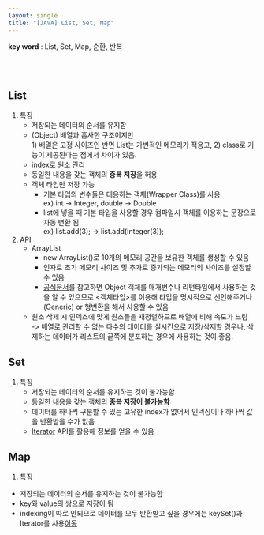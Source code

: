 ```yaml
---
layout: single
title: "[JAVA] List, Set, Map"
---
```


**key word** : List, Set, Map, 순환, 반복

<br><br>

## List

1. 특징
   - 저장되는 데이터의 순서를 유지함
   - (Object) 배열과 흡사한 구조이지만
     <br>1) 배열은 고정 사이즈인 반면 List는 가변적인 메모리가 적용고, 2) class로 기능이 제공된다는 점에서 차이가 있음.
   - index로 원소 관리
   - 동일한 내용을 갖는 객체의 **중복 저장**을 허용
   - 객체 타입만 저장 가능
     - 기본 타입의 변수들은 대응하는 객체(Wrapper Class)를 사용
       <br>
       ex) int -> Integer, double -> Double
     - list에 넣을 때 기본 타입을 사용할 경우 컴파일시 객체를 이용하는 문장으로 자동 변환 됨
       <br>
       ex) list.add(3); -> list.add(Integer(3));
2. API
   - ArrayList
     - new ArrayList()로 10개의 메모리 공간을 보유한 객체를 생성할 수 있음
     - 인자로 초기 메모리 사이즈 및 추가로 증가되는 메모리의 사이즈를 설정할 수 있음
     - [공식문서](https://docs.oracle.com/javase/8/docs/api/)를 참고하면 Object 객체를 매개변수나 리턴타입에서 사용하는 것을 알 수 있으므로 <객체타입>를 이용해 타입을 명시적으로 선언해주거나(Generic) or 형변환을 해서 사용할 수 있음
   - 원소 삭제 시 인덱스에 맞게 원소들을 재정렬하므로 배열에 비해 속도가 느림
     <br>
     -> 배열로 관리할 수 없는 다수의 데이터를 실시간으로 저장/삭제할 경우나, 삭제하는 데이터가 리스트의 끝쪽에 분포하는 경우에 사용하는 것이 좋음.

## Set

1. 특징
   - 저장되는 데이터의 순서를 유지하는 것이 불가능함
   - 동일한 내용을 갖는 객체의 **중복 저장이 불가능함**
   - 데이터를 하나씩 구분할 수 있는 고유한 index가 없어서 인덱싱이나 하나씩 값을 반환받을 수가 없음
   - [Iterator](https://docs.oracle.com/javase/8/docs/api/) API를 활용해 정보를 얻을 수 있음

## Map

1. 특징

- 저장되는 데이터의 순서를 유지하는 것이 불가능함
- key와 value의 쌍으로 저장이 됨
- indexing이 따로 안되므로 데이터를 모두 반환받고 싶을 경우에는 keySet()과 Iterator를 사용<a href="https://docs.oracle.com/javase/8/docs/api/#method.summary">이동</a>
